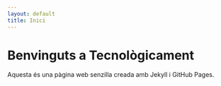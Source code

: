 ```yaml
---
layout: default
title: Inici
---
```


# Benvinguts a Tecnològicament

Aquesta és una pàgina web senzilla creada amb Jekyll i GitHub Pages.
